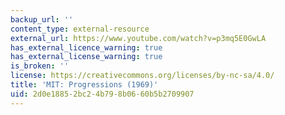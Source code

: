 ```yaml
---
backup_url: ''
content_type: external-resource
external_url: https://www.youtube.com/watch?v=p3mq5E0GwLA
has_external_licence_warning: true
has_external_license_warning: true
is_broken: ''
license: https://creativecommons.org/licenses/by-nc-sa/4.0/
title: 'MIT: Progressions (1969)'
uid: 2d0e1885-2bc2-4b79-8b06-60b5b2709907
---
```

